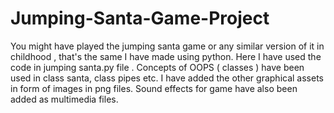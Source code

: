 # Jumping-Santa-Game-Project
You might have played the jumping santa game or any similar version of it in childhood , that's the same I have made using python.
Here I have used the code in jumping santa.py file .
Concepts of OOPS ( classes ) have been used in class santa, class pipes etc.
I have added the other graphical assets in form of images in png files.
Sound effects for game have also been added as multimedia files.
